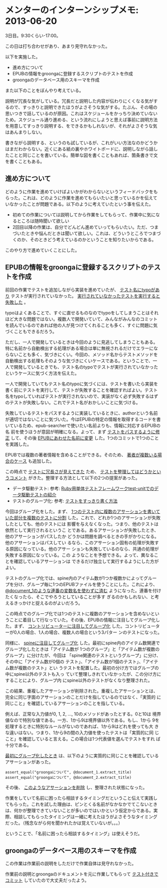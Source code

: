 # メンターのインターンシップメモ: 2013-06-20

3日目。9:30くらい-17:00。

この日は打ち合わせがあり、あまり見守れなかった。

以下を実施した。

- 進め方について
- EPUBの情報をgroongaに登録するスクリプトのテストを作成
- groongaのデータベース用のスキーマを作成

また以下のことをぼんやり考えている。

説明が冗長な気がしている。冗長だと説明した内容が伝わりにくくなる気がす
るので、すっきりと説明できたほうがよさそうな気がする。たぶん、その場の
思いつきで話しているのが原因。これはスケジュールをかっちり決めていない
ため。スケジュール通り進める、という流れにしようと思えば事前に説明方法
を用意してすっきり説明する、をできるかもしれないが、それがよさそうな気
はあんまりしない。

書きながら説明する、というのも試しているが、これがいい方法なのかどうか
はまだわからない。近くにある紙の裏やホワイトボードに、説明しながら話し
たことと同じことを書いている。簡単な図を書くこともあれば、箇条書きで文
を書くこともある。

## 進め方について

どのように作業を進めていけばよいかがわからないというフィードバックをも
らった。これは、どのように作業を進めてもらいたいと思っているかを伝えて
いなかったことが問題である。以下のように考えていたという事を伝えた。

- 初めての作業については説明してから作業をしてもらって、作業中に気になるところは随時聞いて欲しい
- 2回目以降の作業は、自分でどんどん進めていってもらいたい。ただ、つまづいたときや悩んだときは聞いて欲しい。これは、どういうところでつまづくのか、そのときどう考えているのかということを知りたいからである。

このやり方で進めていくことにした。

## EPUBの情報をgroongaに登録するスクリプトのテストを作成

前回の作業でテストを追加しながら実装を進めていたが、
[テスト名にtypoがあり](https://github.com/ranguba/epub-searcher/commit/b47c150b664d4c7e52a827107c183ac5446026f9)
テストが実行されていなかった。
[実行されていなかったテストを実行すると失敗した](https://travis-ci.org/ranguba/epub-searcher/builds/8223605)
。

typoはよくあることで、すぐに直せるものなのでtypoをしてしまうことはそれ
ほど大きな問題ではない。複数人で開発いていて、みんながみんなのコミット
を読んでいるのであれば他の人が見つけてくれることも多く、すぐに問題に気
づくこともできるだろう。

ただし、一人で開発しているときは今回のように見逃してしまうこともある。
特に名前から自動検出する処理がある場合は単に無視されるだけでエラーにな
らないことも多く、気づきにくい。今回の、メソッド名からテストメソッドを
自動検出する処理もそのような気づきにくいケースである。ということで、一
人で開発しているときでも、テスト名のtypoでテストが実行されていなかった
というケースに気づく方法を伝えた。

一人で開発していてもテスト名のtypoに気づくには、テストを書いたら実装を
書く前にテストを実行して、テストが失敗することを確認すればよい。テスト
名をtypoしていればテストが実行されないので、実装がなく必ず失敗するはず
のテストが失敗しない。これでテスト名がおかしいことに気づける。

失敗しているテストをパスするように実装しているときに、authorという名前
が適切ではないことに気づいた。今はEPUBの特定の情報を取得するコードを書
いているため、epub-searcherで使いたい名前よりも、情報に対応するEPUBの名
前を使うほうが意図が明確になる。よって、まず
[テストをパスするように修正](https://github.com/ranguba/epub-searcher/commit/b6a98bd81f622e023e638ba1805bb6275efa1d67)
して、その後
[EPUBにあわせた名前に変更](https://github.com/ranguba/epub-searcher/commit/f6951e6ac9cad93af8195adefa2ef285a1f94e8e)
した。1つのコミットで1つのことを実践した。

EPUBでは複数の著者情報を含めることができる。そのため、
[著者が複数いる場合のケース](https://github.com/ranguba/epub-searcher/compare/f2a061913ba97f52da2c326c1eae485db29d693d...cfed50285b10d1f4fd5b08c2b24f0e8dad5c0d49)
も追加した。

この時点で
[テストに冗長さが見えてきた](https://github.com/ranguba/epub-searcher/blob/cfed50285b10d1f4fd5b08c2b24f0e8dad5c0d49/test/test-epub-document.rb)
ため、
[テストを整理してはどうかというコメント](http://rubyforge.org/pipermail/groonga-commit/2013-June/005911.html)
がきた。整理する方法として以下の2つの提案があった。

- データ駆動テスト: 参考: [Ruby用単体テストフレームワークtest-unitでのデータ駆動テストの紹介](http://www.clear-code.com/blog/2013/1/23.html)
- テストのグループ化: 参考: [テストをすっきり書く方法](http://www.clear-code.com/blog/2012/4/25.html)

今回はグループ化をした。まず、
[1つのテスト内に複数のアサーションを書いていた部分を複数のテストに分割](https://github.com/ranguba/epub-searcher/commit/db9407477cf559bc3a869beec3de8f6d3998eb90)
した。これで、どれか1つのアサーションが失敗したとしても、他のテストには
影響を与えなくなった。つまり、他のテストは依然として実行されるというこ
とである。あるアサーションが失敗したとき、他のアサーションがパスしたか
どうかは問題を調べるときの手がかりになる。他のアサーションはパスしてい
るなら、このアサーション固有の処理が失敗する原因になっている。他のアサー
ションも失敗しているのなら、共通の処理が失敗する原因になっている。この
ようなことを予想できる。よって、異なることを確認しているアサーションは
できるだけ独立して実行するようにした方がよい。

テストのグループ化では、spine内のアイテム数が1つか複数かによってグルー
プを分け、グループ毎に1つのEPUBファイルを使うことにした。これにより、
[@document_1のような連番の変数名を使わずに済む](https://github.com/ranguba/epub-searcher/commit/38af079eea6c51d33014cbfd450b9f2e87cf624a)
ようになった。連番を付けたくなったら、そこでやろうとしていることが多す
ぎるのかもしれない、と考えるきっかけと捉えるのがよいだろう。

この時点でのグループ化では1つのテストに複数のアサーションを含めないとい
うことに着目して行なっていた。その後、EPUBの情報に注目してグループ化し
た。まず、
[コントリビューターに注目してグループ化](https://github.com/ranguba/epub-searcher/commit/ff60abf3ce0863d61370c1c04aa55663deefaca0)
した。コントリビューターが0人の場合、1人の場合、複数人の場合という3パター
ンのテストになった。

同様に、
[spineに注目してグループ化](https://github.com/ranguba/epub-searcher/commit/213a22f15ef40a0af6cad4c68580f8f12b90b13f)
した。最初にspine内のアイテム数関連でグループ化したときは「アイテム数が
1つのグループ」と「アイテム数が複数のグループ」に分けたが、今回は
「spine関連のテストというグループ」に分け、その中に「アイテム数が0個の
テスト」、「アイテム数が1個のテスト」、「アイテム数が複数のテスト」とい
うテストを配置した。最初の分け方ではグループの中にspine以外のテストも入っ
ていて整理しきれていなかったが、この分け方にすることにより、グループ内
にspine以外のテストがなくなり整理された。

この結果、重複したアサーションが削除された。重複したアサーションとは、
完全に同じ字面のアサーションのことだけを指しているのではなく、「実質的
に同じこと」を確認しているアサーションのことを指している。

例えば、正常な入力値が0, 1, 2, ..., 10のメソッドがあったとする。0と10は
境界値なので特別な値である。一方、1から9は境界値以外である。もし、1から
9を処理するときに特別なルールがないのであれば、1から9はどれを使っても大
きな違いはない。つまり、1から9の間の入力値を使ったテストは「実質的に同
じこと」を確認していると言える。この場合は1つ代表値を選んでテストをすれ
ば十分である。

[最初にグループ化したとき](https://github.com/ranguba/epub-searcher/blob/db9407477cf559bc3a869beec3de8f6d3998eb90/test/test-epub-document.rb)
は、以下のように実質的に同じことを確認しているアサーションがあった。

    assert_equal("groongaについて", @document_1.extract_title)
    assert_equal("groongaについて", @document_2.extract_title)

その後、
[このようなアサーションを削除](https://github.com/ranguba/epub-searcher/commit/5b47a886c25ffc50105124685880d8492b7cdfd4)
し、整理された状態になった。

作業をしていて名前に困ったら相談するタイミングだということ伝えて実践し
てもらった。これを試した理由は、ピンとくる名前がなかなかでてこないとき
は、何かが整理できていないことが多いのではいかという仮定からである。実
際、相談してもらったタイミングは一緒に考えたほうがよさそうなタイミング
だった。（残念ながら何を聞かれたかは覚えていないが。。。）

ということで、「名前に困ったら相談するタイミング」は使えそうだ。

## groongaのデータベース用のスキーマを作成

この作業は作業前の説明をしただけで作業自体は見守れなかった。

作業前の説明とgroongaのドキュメントを元に作業してもらって
[テスト付きでコミット](https://github.com/ranguba/epub-searcher/commit/5419b697748129d3590c17b23f2f07e4b4e9ec3d)
していたので大丈夫だったよう。
